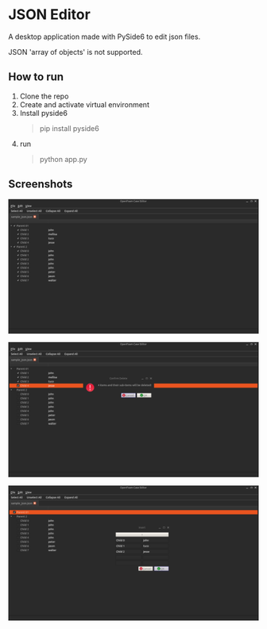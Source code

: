 

# JSON Editor
A desktop application made with PySide6 to edit json files.

JSON 'array of objects' is not supported.


## How to run
1. Clone the repo
2. Create and activate virtual environment
3. Install pyside6
    > pip install pyside6
4. run
   > python app.py

## Screenshots
![](./screenshots/1.png)


![](./screenshots/2.png)


![](./screenshots/3.png)
